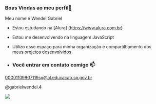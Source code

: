 ### Boas Vindas ao meu perfil🖤

Meu nome é Wendel Gabriel

- Estou estudando na [Alura] (https://www.alura.com.br)
- Estou me desenvolvendo na linguagem JavaScript
- Utilizo esse espaço para minha organização e compartilhamento dos meus projetos desenvolvidos

- ### Você entrar em contato comigo 📫

00001109807119sp@al.educacao.sp.gov.br

@gabrielwendel.4


![](https://media1.tenor.com/m/yuYNd2I39c8AAAAC/ultra-instinct-goku.gif)
